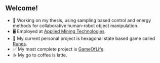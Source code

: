 ## Welcome!

- :notebook: Working on my thesis, using sampling based control and energy methods for collaborative human-robot object manipulation.
- :desktop_computer: Employed at [Applied Mining Technologies](https://appliedmining.tech/).
- :game_die: My current personal project is  hexagonal state based game called [Runes](https://github.com/gabrielblomberg/Runes).
- :white_check_mark: My most complete project is [GameOfLife](https://github.com/gabrielblomberg/GameOfLife).
- :coffee: My go to coffee is latte.
